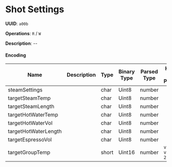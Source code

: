 # Shot Settings

**UUID**: `a00b`

**Operations**: `R` / `W`

**Description**: --

#### Encoding

| Name                 | Description | Type  | Binary Type | Parsed Type | How to Parse   |
| -------------------- | ----------- | ----- | ----------- | ----------- | -------------- |
| steamSettings        |             | char  | Uint8       | number      |                |
| targetSteamTemp      |             | char  | Uint8       | number      |                |
| targetSteamLength    |             | char  | Uint8       | number      |                |
| targetHotWaterTemp   |             | char  | Uint8       | number      |                |
| targetHotWaterVol    |             | char  | Uint8       | number      |                |
| targetHotWaterLength |             | char  | Uint8       | number      |                |
| targetEspressoVol    |             | char  | Uint8       | number      |                |
| targetGroupTemp      |             | short | Uint16      | number      | `v => v / 256` |
